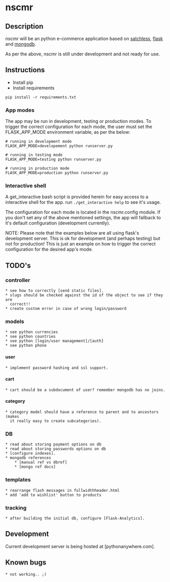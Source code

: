 # nscmr

## Description
nscmr will be an python e-commerce application based on [satchless], [flask]
and [mongodb].

As per the above, nscmr is still under development and not ready for use.

## Instructions
* Install pip
* Install requirements
```
pip install -r requirements.txt
```

### App modes
The app may be run in development, testing or production modes. To trigger the
correct configuration for each mode, the user must set the FLASK_APP_MODE
environment variable, as per the below:
```
# running in development mode
FLASK_APP_MODE=developement python runserver.py

# running in testing mode
FLASK_APP_MODE=testing python runserver.py

# running in production mode
FLASK_APP_MODE=production python runserver.py
```

### Interactive shell
A get_interactive bash script is provided herein for easy access to a
interactive shell for the app. run `./get_interactive help` to see it's usage.

The configuration for each mode is located in the nscmr.config module. If you
don't set any of the above mentioned settings, the app will fallback to it's
default configuration (development currently).

NOTE: Please note that the examples below are all using flask's development
server. This is ok for development (and perhaps testing) but not for
production! This is just an example on how to trigger the correct configuration
for the desired app's mode.


## TODO's
### controller
    * see how to correctly [send static files].
    * slugs should be checked against the id of the object to see if they are
      correct!!
    * create custom error in case of wrong login/password

### models
    * see python currencies
    * see python countries
    * see python [login/user management]/[auth]
    * see python phone

#### user
    * implement password hashing and ssl support.

#### cart
    * cart should be a subdocument of user? remember mongodb has no joins.

#### category
    * category model should have a reference to parent and to ancestors (makes
      it really easy to create subcategories).

### DB
    * read about storing payment options on db
    * read about storing passwords options on db
    * [configure indexes].
    * mongodb references
        * [manual ref vs dbref]
        * [mongo ref docs]

### templates
    * rearrange flash messages in fullwidthheader.html
    * add 'add to wishlist' button to products

### tracking
    * after building the initial db, configure [Flask-Analytics].

## Development
Current development server is being hosted at [pythonanywhere.com].

## Known bugs
    * not working.. ;)

[satchless]:https://github.com/mirumee/satchless
[flask]:http://flask.pocoo.org/
[mongodb]:https://www.mongodb.org/

[send static files]:http://flask.pocoo.org/docs/0.10/api/
[auth]:https://github.com/raddevon/flask-permissions
[login/user management]:https://blog.openshift.com/use-flask-login-to-add-user-authentication-to-your-python-application/
[configure indexes]:https://docs.mongodb.org/manual/tutorial/create-indexes-to-support-queries/
[manual ref vs dbref]:http://dba.stackexchange.com/questions/82970/mongodb-manual-references-vs-dbref
[mongo ref docs]:https://docs.mongodb.org/manual/reference/database-references/#document-reference://docs.mongodb.org/manual/reference/database-references/#document-references

[Flask-Analytics]:https://github.com/citruspi/Flask-Analytics
[python anywhere]:http://tls.pythonanywhere.com
